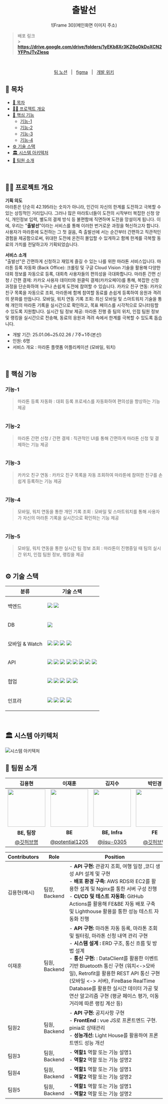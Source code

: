 <div align="center">
  <h1>출발선</h1>
  
![Frame 30](메인화면 이미지 주소)
</div>

> 배포 링크 <br /> > **https://drive.google.com/drive/folders/1yEKb8Xr3KZ6qOkDoXCN2YFPnJTvZlesq**

<br/>

<p align=center>
  <a href="https://seemly-watercress-ad1.notion.site/A808-174ea78af86480e082a1f97c699a4900?pvs=4">팀 노션</a>
  &nbsp; | &nbsp; 
  <a href="https://www.figma.com/design/0pk2ab9dAFeweuNbEWo9Fi/%EA%BC%AC%EB%A7%88-%ED%94%84%EB%A1%9C%EC%A0%9D%ED%8A%B8?node-id=1-2&p=f&t=bluw91USVGKrm0Bn-0">figma</a> 
  &nbsp; | &nbsp; 
  <a href="https://seemly-watercress-ad1.notion.site/174ea78af8648193bc0cf80ab138a550?v=174ea78af86481b9a5f9000cfbd74ede&pvs=4">개발 위키</a>
</p>


## 📄 목차
- [📄 목차](#-목차)
- [✍🏻 프로젝트 개요](#✍🏻-프로젝트-개요)
- [🚀 핵심 기능](#🚀-핵심-기능)
  - [기능-1](#기능-1)
  - [기능-2](#기능-2)
  - [기능-3](#기능-3)
  - [기능-4](#기능-4)
- [⚙️ 기술 스택](#️-기술-스택)
- [🏛️ 시스템 아키텍처](#️-시스템-아키텍처)
- [🧡 팀원 소개](#-팀원-소개)

<br />

## ✍🏻 프로젝트 개요
**기획 의도**
<br>
마라톤은 단순히 42.195라는 숫자가 아니라, 인간이 자신의 한계를 도전하고 극복할 수 있는 상징적인 거리입니다. 그러나 많은 마라토너들이 도전의 시작부터 복잡한 신청 양식, 개인정보 입력, 별도의 결제 방식 등 불편함에 직면하며 도전을 망설이게 됩니다.
이에, 우리는 "**출발선**"이라는 서비스를 통해 이러한 번거로운 과정을 혁신하고자 합니다. 사용자가 마라톤에 도전하는 그 첫 걸음, 즉 출발선에 서는 순간부터 간편하고 직관적인 경험을 제공함으로써, 
위대한 도전에 온전히 몰입할 수 있게하고 함께 한계를 극복할 동료의 가치를 전달하고자 기획되었습니다.

</aside>

**서비스 소개**
<br>
"출발선"은 간편하게 신청하고 재밌게 즐길 수 있는 나를 위한 마라톤 서비스입니다.
마라톤 등록 자동화 (Back Office): 크롤링 및 구글 Cloud Vision 기술을 활용해 다양한 대회 정보를 자동으로 등록, 대회측 사용자들의 편의성을 극대화합니다.
마라톤 간편 신청 / 간편 결제: 카카오 사용자 데이터와 원클릭 결제(카카오페이)를 통해, 복잡한 신청 과정을 단순화하여 누구나 손쉽게 도전에 참여할 수 있습니다.
카카오 친구 연동: 카카오 친구 목록을 자동으로 조회, 마라톤에 함께 참여할 동료를 손쉽게 등록하여 응원과 격려의 문화를 만듭니다.
모바일, 워치 연동 기록 조회: 최신 모바일 및 스마트워치 기술을 통해 개인의 마라톤 기록을 실시간으로 확인하고, 목표 페이스를 시각적으로 모니터링할 수 있도록 지원합니다.
실시간 팀 정보 제공: 마라톤 진행 중 팀의 위치, 인접 팀원 정보 및 랭킹을 실시간으로 전송해, 동료의 응원과 격려 속에서 한계를 극복할 수 있도록 돕습니다.

- 개발 기간: 25.01.06~25.02.26 / 7주+1주(본선) 
- 인원: 6명
- 서비스 개요 : 마라톤 플랫폼 어플리케이션 (모바일, 워치)

<br />

## 🚀 핵심 기능

### 기능-1

> 마라톤 등록 자동화 : 대회 등록 프로세스를 자동화하여 편의성을 향상하는 기능 제공

<img alt='' src="이미지나 짤 링크" />


### 기능-2

> 마라톤 간편 신청 / 간편 결제 : 직관적인 UI를 통해 간편하게 마라톤 신청 및 결제하는 기능 제공

<img alt='' src="이미지나 짤 링크" />

### 기능-3

> 카카오 친구 연동 : 카카오 친구 목록을 자동 조회하여 마라톤에 참여한 친구를 손쉽게 등록하는 기능 제공

<img alt='' src="이미지나 짤 링크" />

### 기능-4

> 모바일, 워치 연동을 통한 개인 기록 조회 : 모바일 및 스마트워치를 통해 사용자가 자신의 마라톤 기록을 실시간으로 확인하는 기능 제공

<img alt='' src="https://" />

### 기능-5

> 모바일, 워치 연동을 통한 실시간 팀 정보 조회 : 마라톤이 진행중일 때 팀의 실시간 위치, 인접 팀원 정보, 랭킹을 제공

<img alt='' src="https://" />

<br />

## ⚙️ 기술 스택

<table>
    <thead>
        <tr>
            <th>분류</th>
            <th>기술 스택</th>
        </tr>
    </thead>
    <tbody>
        <tr>
            <td><p>백엔드</p></td>
            <td>
                <img src="https://img.shields.io/badge/Java-007396?logo=java&logoColor=white"/>
                <img src="https://img.shields.io/badge/Spring%20Boot-6DB33F?logo=springboot&logoColor=white"/>
            </td>
        </tr>
        <tr>
            <td><p>DB</p></td>
            <td>
                <img src="https://img.shields.io/badge/MySQL-4479A1?logo=mysql&logoColor=white"/>
            </td>
        </tr>
        <tr>
            <td><p>모바일 &amp; Watch</p></td>
            <td>
                <img src="https://img.shields.io/badge/Kotlin-0095D5?logo=kotlin&logoColor=white"/>
                <img src="https://img.shields.io/badge/Room-009688?logo=android&logoColor=white"/>
                <img src="https://img.shields.io/badge/Retrofit-FF6F00?logo=retrofit&logoColor=white"/>
                <img src="https://img.shields.io/badge/Jetpack%20Compose-4285F4?logo=android&logoColor=white"/>
            </td>
        </tr>
        <tr>
            <td><p>API</p></td>
            <td>
                <img src="https://img.shields.io/badge/FCM-FFCA28?logo=firebase&logoColor=black"/>
                <img src="https://img.shields.io/badge/Realtime%20DB-FFCA28?logo=firebase&logoColor=black"/>
                <img src="https://img.shields.io/badge/Google%20Vision%20API-4285F4?logo=google&logoColor=white"/>
                <img src="https://img.shields.io/badge/Google%20Document%20AI-4285F4?logo=google&logoColor=white"/>
                <img src="https://img.shields.io/badge/OpenAI-412991?logo=openai&logoColor=white"/>
                <img src="https://img.shields.io/badge/Kakao%20OAuth-FFCD00?logo=kakao&logoColor=black"/>
                <img src="https://img.shields.io/badge/Kakao%20Pay-FFCD00?logo=kakao&logoColor=black"/>
                <img src="https://img.shields.io/badge/Open%20Banking-0066FF?logo=bank&logoColor=white"/>
            </td>
        </tr>
        <tr>
            <td><p>협업</p></td>
            <td>
                <img src="https://img.shields.io/badge/Git-F05032?logo=git&logoColor=white"/>
                <img src="https://img.shields.io/badge/GitLab-FCA121?logo=gitlab&logoColor=white"/>
                <img src="https://img.shields.io/badge/Jira-0052CC?logo=jira&logoColor=white"/>
                <img src="https://img.shields.io/badge/Notion-000000?logo=notion&logoColor=white"/>
                <img src="https://img.shields.io/badge/Figma-F24E1E?logo=figma&logoColor=white"/>
            </td>
        </tr>
        <tr>
            <td><p>인프라</p></td>
            <td>
                <img src="https://img.shields.io/badge/Jenkins-D24939?logo=jenkins&logoColor=white"/>
                <img src="https://img.shields.io/badge/NGINX-009639?logo=nginx&logoColor=white"/>
                <img src="https://img.shields.io/badge/Docker-2496ED?logo=docker&logoColor=white"/>
                <img src="https://img.shields.io/badge/AWS-232F3E?logo=amazon-aws&logoColor=white"/>
            </td>
        </tr>
    </tbody>
</table>



<br />

## 🏛️ 시스템 아키텍처

![시스템 아키텍처](https://github.com/user-attachments/assets/55010712-1688-4967-9810-4df6ece293da)
<br />

## 🧡 팀원 소개
|                         김용현                         |                이재훈                |                        김지수                         |                        박민경                         |                        백지민                         |                         이주호                         |
| :----------------------------------------------------: |:---------------------------------:| :---------------------------------------------------: | :---------------------------------------------------: | :---------------------------------------------------: | :----------------------------------------------------: |
| <img src="본인이미지 링크" width="120"/> | <img src="https://avatars.githubusercontent.com/u/62222791?v=4" width="120"/> | <img src="https://github.com/LuizyHub/exam-lab/assets/120697456/5392a423-dc8e-447d-bbb4-c2df055653a3" width="120" /> | <img src="https://via.placeholder.com/120" width="120"/> | <img src="https://via.placeholder.com/120" width="120"/> | <img src="https://via.placeholder.com/120" width="120"/> |
|                         **BE, 팀장**                         |              **BE**               |                         **BE, Infra**                        |                         **FE**                        |                         **FE**                        |                         **FE**                         |
|        [@깃허브명](https://)       |    [@potential1205](https://github.com/potential1205)     |         [@jisu-0305](https://github.com/jisu-0305)         |            [@깃허브명](https://)            |            [@깃허브명](https://)            |            [@깃허브명](https://)             |




| Contributors | Role                  | Position                                                                                                                                                                                                                                                                                                   |
|--------------| --------------------- |------------------------------------------------------------------------------------------------------------------------------------------------------------------------------------------------------------------------------------------------------------------------------------------------------------|
| 김용현(예시)      | 팀장, <br /> Backend  | - **API 구현:** 관광지 조회, 여행 일정 ,코디 생성 API 설계 및 구현 <br> - **배포 환경 구축:** AWS RDS와 EC2를 활용한 설계 및 Nginx를 통한 서버 구성 진행 <br> - **CI/CD 및 테스트 자동화:** GitHub Actions를 활용해 FE&BE 자동 배포 구축 및 Lighthouse 활용을 통한 성능 테스트 자동화 진행                                                                                             
| 이재훈          | 팀원, <br /> Backend | - **API 구현:** 마라톤 자동 등록, 마라톤 조회 및 필터링, 마라톤 신청 내역 관리 구현  <br> - **시스템 설계 :** ERD 구조, 통신 흐름 및 방법 설계  <br> - **통신 구현:** : DataClient를 활용한 이벤트 기반 Bluetooth 통신 구현 (워치<->모바일), Retrofit을 활용한 REST API 통신 구현 (모바일 <-> 서버), FireBase RealTime Database를 활용한 실시간 데이터 가공 및 연산 알고리즘 구현 (평균 페이스 평가, 이동거리에 따른 랭킹 계산 등) |
| 팀원2          | 팀원, <br /> Backend  | - **API 구현:** 공지사항 구현 <br> - **FrontEnd :** vue JS로 프론트엔드 구현. pinia로 상태관리  <br> - **성능개선:** Light House를 활용하여 프론트엔드 성능 개선                                                                                                                                                                                  |
| 팀원3          | 팀원, <br /> Backend  | - **역할1** 역할 또는 기능 설명1 <br> - **역할2** 역할 또는 기능 설명2<br>                                                                                                                                                                                                                                                     |
| 팀원4          | 팀원, <br /> Backend  | - **역할1** 역할 또는 기능 설명1 <br> - **역할2** 역할 또는 기능 설명2<br>                                                                                                                                                                                                                                                     |
| 팀원5          | 팀원, <br /> Backend  | - **역할1** 역할 또는 기능 설명1 <br> - **역할2** 역할 또는 기능 설명2<br>                                                                                                                                                                                                                                                     |                                                                                                                                           